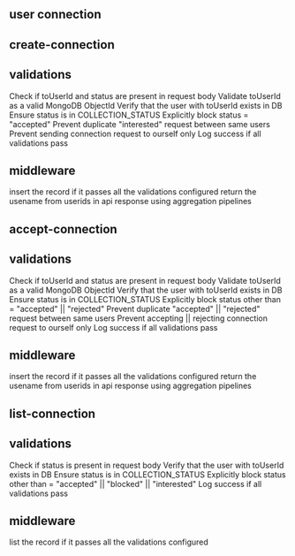 ## user connection

## create-connection

## validations 
Check if toUserId and status are present in request body
Validate toUserId as a valid MongoDB ObjectId
Verify that the user with toUserId exists in DB
Ensure status is in COLLECTION_STATUS
Explicitly block status = "accepted"
Prevent duplicate "interested" request between same users
Prevent sending connection request to ourself only 
Log success if all validations pass


## middleware
insert the record if it passes all the validations configured
return the usename from userids in api response using aggregation pipelines



## accept-connection

## validations 
Check if toUserId and status are present in request body
Validate toUserId as a valid MongoDB ObjectId
Verify that the user with toUserId exists in DB
Ensure status is in COLLECTION_STATUS
Explicitly block status other than = "accepted" || "rejected"
Prevent duplicate "accepted" || "rejected" request between same users
Prevent accepting || rejecting connection request to ourself only 
Log success if all validations pass


## middleware
insert the record if it passes all the validations configured
return the usename from userids in api response using aggregation pipelines



## list-connection

## validations 
Check if status is present in request body
Verify that the user with toUserId exists in DB
Ensure status is in COLLECTION_STATUS
Explicitly block status other than = "accepted" || "blocked" || "interested"
Log success if all validations pass


## middleware
list the record if it passes all the validations configured
